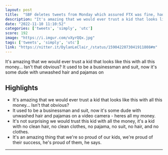 ```yaml
---
layout: post
title:  "SBF deletes tweets from Monday which assured FTX was fine, had enough to cover client holdings and doesn't invest client assets"
description: "It's amazing that we would ever trust a kid that looks like this with all this money… Isn't that obvious? It used to be a businessman and suit, now it's some dude with unwashed hair and pajamas on"
date: "2022-11-10 11:10:52"
categories: ['tweets', 'simply', 'utc']
score: 192
image: "https://i.imgur.com/vXyrQQx.jpg"
tags: ['tweets', 'simply', 'utc']
link: "https://nitter.it/DylanLeClair_/status/1590422073041911808#m"
---
```


It's amazing that we would ever trust a kid that looks like this with all this money… Isn't that obvious? It used to be a businessman and suit, now it's some dude with unwashed hair and pajamas on

## Highlights

- It's amazing that we would ever trust a kid that looks like this with all this money… Isn't that obvious?
- It used to be a businessman and suit, now it's some dude with unwashed hair and pajamas on a video camera - heres all my money.
- It's not surprising we would trust this kid with all the money, it's a kid with no clean hair, no clean clothes, no pajama, no suit, no hair, and no clothes.
- It's an amazing thing that we're so proud of our kids, we're proud of their success, he's proud of them, he says.

---

